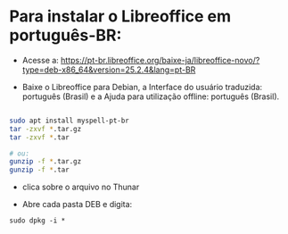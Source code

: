 # Para instalar o Libreoffice em português-BR:

- Acesse a:
https://pt-br.libreoffice.org/baixe-ja/libreoffice-novo/?type=deb-x86_64&version=25.2.4&lang=pt-BR

- Baixe o Libreoffice para Debian, a Interface do usuário traduzida: português (Brasil) e a Ajuda para utilização offline: português (Brasil).

```bash

sudo apt install myspell-pt-br
tar -zxvf *.tar.gz
tar -zxvf *.tar

# ou:
gunzip -f *.tar.gz
gunzip -f *.tar

```

- clica sobre o arquivo no Thunar

- Abre cada pasta DEB e digita: 

`sudo dpkg -i *`


